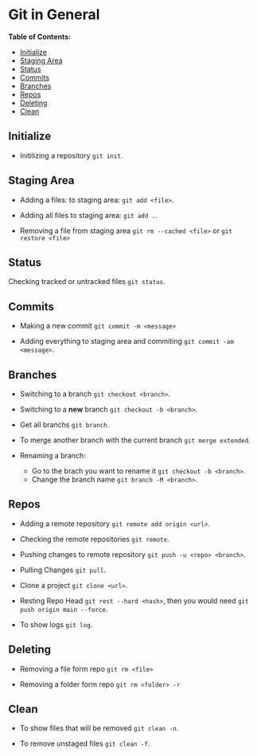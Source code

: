 # Git in General

**Table of Contents:**
* [Initialize](#initialize)
* [Staging Area](#staging-area)
* [Status](#status)
* [Commits](#commits)
* [Branches](#branches)
* [Repos](#repos)
* [Deleting](#deleting)
* [Clean](#clean)

## Initialize

- Initilizing a repository `git init`.


## Staging Area

- Adding a files: to staging area: `git add <file>`.

- Adding all files to staging area: `git add .`. 
		
- Removing a file from staging area `git rm --cached <file>` or `git restore <file>`


## Status

Checking tracked or untracked files `git status`.


## Commits 

- Making a new commit `git commit -m <message>`

- Adding everything to staging area and commiting `git commit -am <message>`.


## Branches

- Switching to a branch `git checkout <branch>`.

- Switching to a **new** branch `git checkout -b <branch>`.
		
- Get all branchs `git branch`.
		
- To merge another branch with the current branch `git merge extended`.
		
- Renaming a branch:
	- Go to the brach you want to rename it `git checkout -b <branch>`.
	- Change the branch name `git branch -M <branch>`.
		

## Repos

- Adding a remote repository `git remote add origin <url>`.
		
- Checking the remote repositories `git remote`.
		
- Pushing changes to remote repository `git push -u <repo> <branch>`.
		
- Pulling Changes `git pull`.
		
- Clone a project `git clone <url>`.

- Resting Repo Head `git rest --hard <hash>`, then you would need `git push origin main --force`.

- To show logs `git log`.


## Deleting

- Removing a file form repo `git rm <file>`

- Removing a folder form repo `git rm <folder> -r`


## Clean 

- To show files that will be removed `git clean -n`.

- To remove unstaged files `git clean -f`.